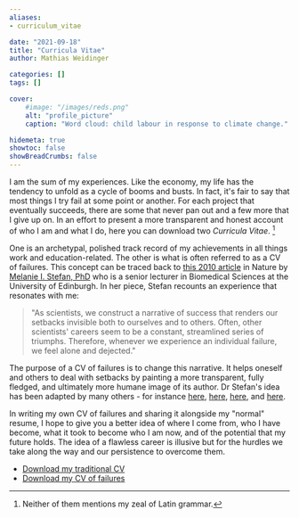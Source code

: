 ```yaml
---
aliases:
- curriculum_vitae

date: "2021-09-18"
title: "Curricula Vitae"
author: Mathias Weidinger

categories: []
tags: []

cover:
    #image: "/images/reds.png"
    alt: "profile_picture"
    caption: "Word cloud: child labour in response to climate change."

hidemeta: true
showtoc: false
showBreadCrumbs: false
---
```


I am the sum of my experiences. Like the economy, my life has the tendency to unfold as a cycle of booms and busts. In fact, it's fair to say that most things I try fail at some point or another. For each project that eventually succeeds, there are some that never pan out and a few more that I give up on. In an effort to present a more transparent and honest account of who I am and what I do, here you can download two *Curricula Vitae*. [^joke]

[^joke]: Neither of them mentions my zeal of Latin grammar.

One is an archetypal, polished track record of my achievements in all things work and education-related. The other is what is often referred to as a CV of failures. This concept can be traced back to [this 2010 article](https://www.nature.com/articles/nj7322-467a) in Nature by [Melanie I. Stefan, PhD](http://melaniestefan.net/index.html) who is a senior lecturer in Biomedical Sciences at the University of Edinburgh. In her piece, Stefan recounts an experience that resonates with me:

> "As scientists, we construct a narrative of success that renders our setbacks invisible both to ourselves and to others. Often, other scientists' careers seem to be a constant, streamlined series of triumphs. Therefore, whenever we experience an individual failure, we feel alone and dejected."

The purpose of a CV of failures is to change this narrative. It helps oneself and others to deal with setbacks by painting a more transparent, fully fledged, and ultimately more humane image of its author. Dr Stefan's idea has been adapted by many others - for instance [here](https://haushofer.ne.su.se/Johannes_Haushofer_CV_of_Failures.pdf), [here](https://738d9b89-a-62cb3a1a-s-sites.googlegroups.com/site/bradleyvoytek/professional/voytek_cv.pdf?attachauth=ANoY7crskBVzhljJEo8y7JcPQ8PQxey1EcbvFZhwGPcItVZKfltkoGnfSMubTzVVCRNIZ6XfPYuiu-I_qZmf9W1hZiDEdQVDh9PXUYZJQzTFjCdOFgZAcUqiRAry8OR9f5HRVj95a-dIB2p2vpWXgHqsVtTSo9ZrbFZriLO--UVR4vzvlpvb2Ueq1VEdlwPQ3lsOqQ1W8HsMWcwTC7S1_qVdvmdkkw_LFALCgBLjkNnDvU-E9JzBQWE%3D&attredirects=0), [here](http://everydayscientist.com/CV/sjl_CV-failures.pdf), and [here](https://www.dr-marc-reid.com/cv-of-failures).

In writing my own CV of failures and sharing it alongside my "normal" resume, I hope to give you a better idea of where I come from, who I have become, what it took to become who I am now, and of the potential that my future holds. The idea of a flawless career is illusive but for the hurdles we take along the way and our persistence to overcome them.


- [Download my traditional CV](/weidinger_cv.pdf)
- [Download my CV of failures](/weidinger_failures.pdf)